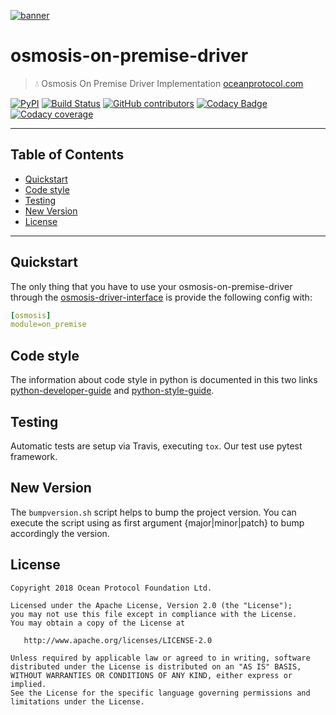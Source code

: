 [![banner](https://raw.githubusercontent.com/oceanprotocol/art/master/github/repo-banner%402x.png)](https://oceanprotocol.com)

# osmosis-on-premise-driver

> 💧 Osmosis On Premise Driver Implementation
> [oceanprotocol.com](https://oceanprotocol.com)

[![PyPI](https://img.shields.io/pypi/v/osmosis-on-premise-driver.svg)](https://pypi.org/project/osmosis-on-premise-driver/)
[![Build Status](https://travis-ci.com/oceanprotocol/osmosis-on-premise-driver.svg)](https://travis-ci.com/oceanprotocol/osmosis-on-premise-driver)
[![GitHub contributors](https://img.shields.io/github/contributors/oceanprotocol/osmosis-on-premise-driver.svg)](https://github.com/oceanprotocol/osmosis-on-premise-driver/graphs/contributors)
[![Codacy Badge](https://img.shields.io/codacy/grade/ad7aaa0326584eb0b52d69b0a36474bb.svg)](https://app.codacy.com/project/ocean-protocol/osmosis-on-premise-driver/dashboard)
[![Codacy coverage](https://img.shields.io/codacy/coverage/ad7aaa0326584eb0b52d69b0a36474bb.svg)](https://app.codacy.com/project/ocean-protocol/osmosis-on-premise-driver/dashboard)

---
## Table of Contents

  - [Quickstart](#quickstart)
  - [Code style](#code-style)
  - [Testing](#testing)
  - [New Version](#new-version)
  - [License](#license)

---

## Quickstart

The only thing that you have to use your osmosis-on-premise-driver through the [osmosis-driver-interface](http://github.com/oceanprotocol/osmosis-driver-interface)
is provide the following config with:

```yaml
[osmosis]
module=on_premise
```

## Code style

The information about code style in python is documented in this two links [python-developer-guide](https://github.com/oceanprotocol/dev-ocean/blob/master/doc/development/python-developer-guide.md)
and [python-style-guide](https://github.com/oceanprotocol/dev-ocean/blob/master/doc/development/python-style-guide.md).
    
## Testing

Automatic tests are setup via Travis, executing `tox`.
Our test use pytest framework.

## New Version

The `bumpversion.sh` script helps to bump the project version. You can execute the script using as first argument {major|minor|patch} to bump accordingly the version.

## License

```
Copyright 2018 Ocean Protocol Foundation Ltd.

Licensed under the Apache License, Version 2.0 (the "License");
you may not use this file except in compliance with the License.
You may obtain a copy of the License at

   http://www.apache.org/licenses/LICENSE-2.0

Unless required by applicable law or agreed to in writing, software
distributed under the License is distributed on an "AS IS" BASIS,
WITHOUT WARRANTIES OR CONDITIONS OF ANY KIND, either express or implied.
See the License for the specific language governing permissions and
limitations under the License.
